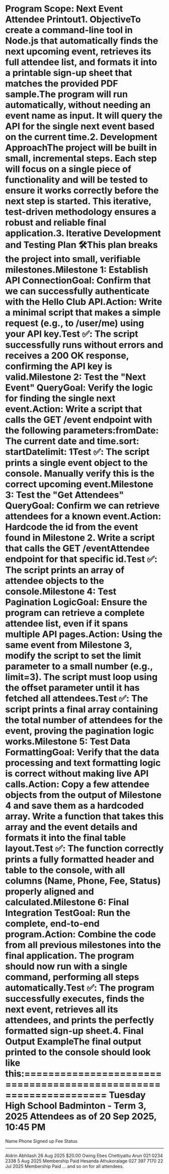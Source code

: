 Program Scope: Next Event Attendee Printout1. ObjectiveTo create a command-line tool in Node.js that automatically finds the next upcoming event, retrieves its full attendee list, and formats it into a printable sign-up sheet that matches the provided PDF sample.The program will run automatically, without needing an event name as input. It will query the API for the single next event based on the current time.2. Development ApproachThe project will be built in small, incremental steps. Each step will focus on a single piece of functionality and will be tested to ensure it works correctly before the next step is started. This iterative, test-driven methodology ensures a robust and reliable final application.3. Iterative Development and Testing Plan 🛠️This plan breaks the project into small, verifiable milestones.Milestone 1: Establish API ConnectionGoal: Confirm that we can successfully authenticate with the Hello Club API.Action: Write a minimal script that makes a simple request (e.g., to /user/me) using your API key.Test ✅: The script successfully runs without errors and receives a 200 OK response, confirming the API key is valid.Milestone 2: Test the "Next Event" QueryGoal: Verify the logic for finding the single next event.Action: Write a script that calls the GET /event endpoint with the following parameters:fromDate: The current date and time.sort: startDatelimit: 1Test ✅: The script prints a single event object to the console. Manually verify this is the correct upcoming event.Milestone 3: Test the "Get Attendees" QueryGoal: Confirm we can retrieve attendees for a known event.Action: Hardcode the id from the event found in Milestone 2. Write a script that calls the GET /eventAttendee endpoint for that specific id.Test ✅: The script prints an array of attendee objects to the console.Milestone 4: Test Pagination LogicGoal: Ensure the program can retrieve a complete attendee list, even if it spans multiple API pages.Action: Using the same event from Milestone 3, modify the script to set the limit parameter to a small number (e.g., limit=3). The script must loop using the offset parameter until it has fetched all attendees.Test ✅: The script prints a final array containing the total number of attendees for the event, proving the pagination logic works.Milestone 5: Test Data FormattingGoal: Verify that the data processing and text formatting logic is correct without making live API calls.Action: Copy a few attendee objects from the output of Milestone 4 and save them as a hardcoded array. Write a function that takes this array and the event details and formats it into the final table layout.Test ✅: The function correctly prints a fully formatted header and table to the console, with all columns (Name, Phone, Fee, Status) properly aligned and calculated.Milestone 6: Final Integration TestGoal: Run the complete, end-to-end program.Action: Combine the code from all previous milestones into the final application. The program should now run with a single command, performing all steps automatically.Test ✅: The program successfully executes, finds the next event, retrieves all its attendees, and prints the perfectly formatted sign-up sheet.4. Final Output ExampleThe final output printed to the console should look like this:==================================================================
           Tuesday High School Badminton - Term 3, 2025
           Attendees as of 20 Sep 2025, 10:45 PM
==================================================================

Name                      Phone           Signed up      Fee        Status
------------------------- --------------- -------------- ---------- --------
Aldrin Abhilash                           26 Aug 2025    $20.00     Owing
Ebes Chettiyattu Arun     021 0234 2338   5 Aug 2025     Membership Paid
Hesanda Athukoralage      027 397 7170    22 Jul 2025    Membership Paid
... and so on for all attendees.

